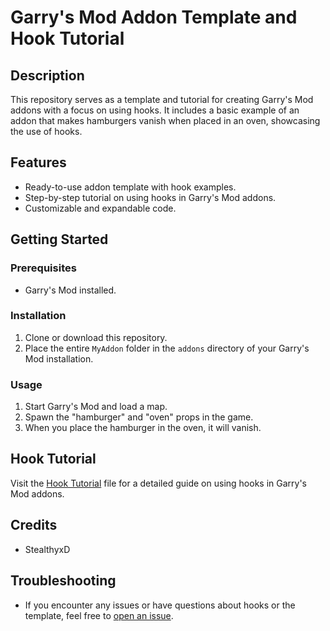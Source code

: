 # Garry's Mod Addon Template and Hook Tutorial

## Description

This repository serves as a template and tutorial for creating Garry's Mod addons with a focus on using hooks. It includes a basic example of an addon that makes hamburgers vanish when placed in an oven, showcasing the use of hooks.

## Features

- Ready-to-use addon template with hook examples.
- Step-by-step tutorial on using hooks in Garry's Mod addons.
- Customizable and expandable code.

## Getting Started

### Prerequisites

- Garry's Mod installed.

### Installation

1. Clone or download this repository.
2. Place the entire `MyAddon` folder in the `addons` directory of your Garry's Mod installation.

### Usage

1. Start Garry's Mod and load a map.
2. Spawn the "hamburger" and "oven" props in the game.
3. When you place the hamburger in the oven, it will vanish.

## Hook Tutorial

Visit the [Hook Tutorial](HOOK_TUTORIAL.md) file for a detailed guide on using hooks in Garry's Mod addons.

## Credits

- StealthyxD

## Troubleshooting

- If you encounter any issues or have questions about hooks or the template, feel free to [open an issue](https://github.com/yourusername/your-repo/issues).

